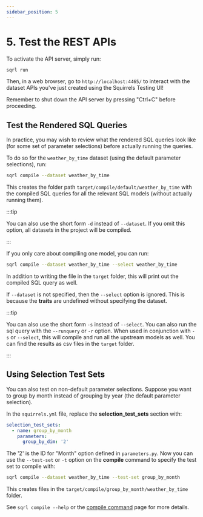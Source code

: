 ```yaml
---
sidebar_position: 5
---
```


# 5. Test the REST APIs

To activate the API server, simply run:

```bash
sqrl run
```

Then, in a web browser, go to `http://localhost:4465/` to interact with the dataset APIs you've just created using the Squirrels Testing UI!

Remember to shut down the API server by pressing "Ctrl+C" before proceeding.

## Test the Rendered SQL Queries

In practice, you may wish to review what the rendered SQL queries look like (for some set of parameter selections) before actually running the queries.

To do so for the `weather_by_time` dataset (using the default parameter selections), run:

```bash
sqrl compile --dataset weather_by_time
```

This creates the folder path `target/compile/default/weather_by_time` with the compiled SQL queries for all the relevant SQL models (without actually running them).

:::tip

You can also use the short form `-d` instead of `--dataset`. If you omit this option, all datasets in the project will be compiled.

:::

If you only care about compiling one model, you can run:

```bash
sqrl compile --dataset weather_by_time --select weather_by_time
```

In addition to writing the file in the `target` folder, this will print out the compiled SQL query as well.

If `--dataset` is not specified, then the `--select` option is ignored. This is because the **traits** are undefined without specifying the dataset.

:::tip

You can also use the short form `-s` instead of `--select`. You can also run the sql query with the `--runquery` or `-r` option. When used in conjunction with `-s` or `--select`, this will compile and run all the upstream models as well. You can find the results as csv files in the `target` folder.

:::

## Using Selection Test Sets

You can also test on non-default parameter selections. Suppose you want to group by month instead of grouping by year (the default parameter selection).

In the `squirrels.yml` file, replace the **selection_test_sets** section with:

```yaml
selection_test_sets:
  - name: group_by_month
    parameters:
      group_by_dim: '2'
```

The '2' is the ID for "Month" option defined in `parameters.py`. Now you can use the `--test-set` or `-t` option on the **compile** command to specify the test set to compile with:

```bash
sqrl compile --dataset weather_by_time --test-set group_by_month
```

This creates files in the `target/compile/group_by_month/weather_by_time` folder.

See `sqrl compile --help` or the [compile command](../cli/compile) page for more details. 
